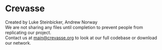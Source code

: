 # Crevasse
Created by Luke Steinbicker, Andrew Norway <br/>
We are not sharing any files until completion to prevent people from replicating our project. </br>
Contact us at main@crevasse.org to look at our full codebase or download our network. <br/>
